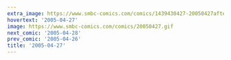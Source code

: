 ```yaml
---
extra_image: https://www.smbc-comics.com/comics/1439430427-20050427after.png
hovertext: '2005-04-27'
image: https://www.smbc-comics.com/comics/20050427.gif
next_comic: '2005-04-28'
prev_comic: '2005-04-26'
title: '2005-04-27'
---
```


